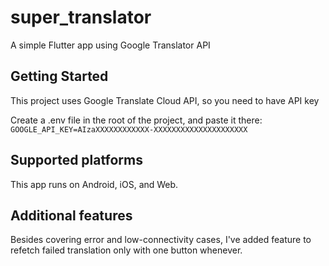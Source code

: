 # super_translator

A simple Flutter app using Google Translator API

## Getting Started

This project uses Google Translate Cloud API, so you need to have API key

Create a .env file in the root of the project, and paste it there:
`GOOGLE_API_KEY=AIzaXXXXXXXXXXXX-XXXXXXXXXXXXXXXXXXXXX`

## Supported platforms
This app runs on Android, iOS, and Web.

## Additional features
Besides covering error and low-connectivity cases, I've added feature to refetch failed translation only with one button whenever.

